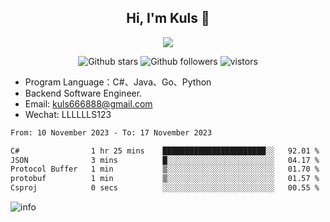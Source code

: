 <h2 align="center"> Hi, I'm Kuls 👋 </h2>
<p align="center">
    <p align="center">
        <img src=" https://avatars.githubusercontent.com/u/42165104?s=460&u=5c7fbf0bce7d4b38a15a44676e6f64b529e47598&v=4"/>
    </p>
    <p align="center">
      <img src="https://img.shields.io/github/stars/hellokuls?style=social" alt="Github stars" />
      <img src="https://img.shields.io/github/followers/hellokuls?style=social" alt="Github followers" />
      <img src="https://visitor-badge.glitch.me/badge?page_id=hellokuls.readme" alt="vistors" />
    </p>
</p>

- Program Language：C#、Java、Go、Python
- Backend Software Engineer.
- Email: kuls666888@gmail.com
- Wechat: LLLLLLS123

<!--START_SECTION:waka-->

```txt
From: 10 November 2023 - To: 17 November 2023

C#                1 hr 25 mins    ███████████████████████░░   92.01 %
JSON              3 mins          █░░░░░░░░░░░░░░░░░░░░░░░░   04.17 %
Protocol Buffer   1 min           ▒░░░░░░░░░░░░░░░░░░░░░░░░   01.70 %
protobuf          1 min           ▒░░░░░░░░░░░░░░░░░░░░░░░░   01.57 %
Csproj            0 secs          ░░░░░░░░░░░░░░░░░░░░░░░░░   00.55 %
```

<!--END_SECTION:waka-->

![info](https://github-readme-stats.vercel.app/api?username=hellokuls&show_icons=true&count_private=true&hide=prs&theme=default_repocard)


